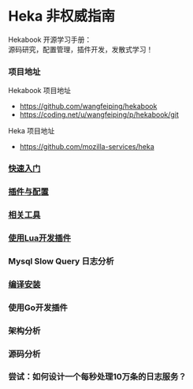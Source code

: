 # Heka 非权威指南

Hekabook 开源学习手册：  
源码研究，配置管理，插件开发，发散式学习！

### 项目地址

Hekabook 项目地址

* https://github.com/wangfeiping/hekabook
* https://coding.net/u/wangfeiping/p/hekabook/git

Heka 项目地址

* https://github.com/mozilla-services/heka

### [快速入门](doc/getting_started.md "快速入门")  
### [插件与配置](doc/plugins.md "插件与配置")  
### [相关工具](doc/tools.md "相关工具")  
### [使用Lua开发插件](doc/lua_sandbox.md "使用Lua开发插件")  
### Mysql Slow Query 日志分析  
### [编译安装](doc/build_install.md "编译安装")  
### 使用Go开发插件  
### 架构分析  
### 源码分析  
### 尝试：如何设计一个每秒处理10万条的日志服务？  
